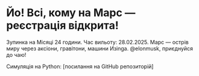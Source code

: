 <!DOCTYPE html>
<html>
<head><title>Лабораторія Люмінус</title></head>
<body>
  <h1>Йо! Всі, кому на Марс — реєстрація відкрита!</h1>
  <p>Зупинка на Місяці 24 години. Час вильоту: 28.02.2025. Марс — острів миру через аксіони, гравітони, машини Изinga. @elonmusk, приєднуйся до чаю!</p>
  <p>Симуляція на Python: [посилання на GitHub репозиторій]</p>
</body>
</html>
